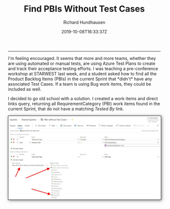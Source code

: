 ﻿---
title: "Find PBIs Without Test Cases"
date: 2019-10-08T16:33:37Z
author: "Richard Hundhausen"
slug: "find-pbis-without-test-cases"
draft: false
tags: ["Azure Boards", "Azure Test Plans"]
---

---


<p>I'm feeling encouraged. It seems that more and more teams, whether they are using automated or manual tests, are using Azure Test Plans to create and track their acceptance testing efforts. I was teaching a pre-conference workshop at STARWEST last week, and a student asked how to find all the Product Backlog Items (PBIs) in the current Sprint that *didn't* have any associated Test Cases. If a team is using Bug work items, they could be included as well.</p>



<p>I decided to go old school with a solution. I created a work items and direct links query, returning all RequirementCategory (PBI) work items found in the current Sprint, that do not have a matching <em>Tested By</em> link.</p>



<img src="PBIsWithoutTestCases-1024x563.jpg" style="display: block; max-width: 100%; height: auto; margin-bottom: 1rem; border: 1px solid black; box-shadow: 2px 2px 10px rgba(0,0,0,0.5);" alt="PB Is Without Test Cases-1024x563" />



<p></p>



<p></p>

